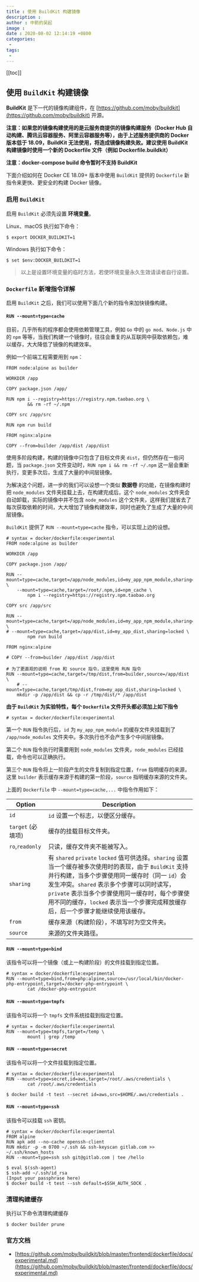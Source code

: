 ```yaml
---
title : 使用 BuildKit 构建镜像
description : 
author : 中箭的吴起
image : 
date : 2020-08-02 12:14:19 +0800
categories:
 -
tags:
 -
---
```

[[toc]]
## 使用 `BuildKit` 构建镜像

**BuildKit** 是下一代的镜像构建组件，在 [https://github.com/moby/buildkit](https://github.com/moby/buildkit) 开源。

**注意：如果您的镜像构建使用的是云服务商提供的镜像构建服务（Docker Hub 自动构建、腾讯云容器服务、阿里云容器服务等），由于上述服务提供商的 Docker 版本低于 18.09，BuildKit 无法使用，将造成镜像构建失败。建议使用 BuildKit 构建镜像时使用一个新的 Dockerfile 文件（例如 Dockerfile.buildkit）**

**注意：docker\-compose build 命令暂时不支持 BuildKit**

下面介绍如何在 Docker CE 18.09+ 版本中使用 `BuildKit` 提供的 `Dockerfile` 新指令来更快、更安全的构建 Docker 镜像。

### 启用 `BuildKit`

启用 `BuildKit` 必须先设置 **环境变量**。

Linux、macOS 执行如下命令：

```
$ export DOCKER_BUILDKIT=1

```

Windows 执行如下命令：

```
$ set $env:DOCKER_BUILDKIT=1

```

> 以上是设置环境变量的临时方法，若使环境变量永久生效请读者自行设置。

### `Dockerfile` 新增指令详解

启用 `BuildKit` 之后，我们可以使用下面几个新的指令来加快镜像构建。

#### `RUN --mount=type=cache`

目前，几乎所有的程序都会使用依赖管理工具，例如 `Go` 中的 `go mod`、`Node.js` 中的 `npm` 等等，当我们构建一个镜像时，往往会重复的从互联网中获取依赖包，难以缓存，大大降低了镜像的构建效率。

例如一个前端工程需要用到 `npm`：

```
FROM node:alpine as builder

WORKDIR /app

COPY package.json /app/

RUN npm i --registry=https://registry.npm.taobao.org \
        && rm -rf ~/.npm

COPY src /app/src

RUN npm run build

FROM nginx:alpine

COPY --from=builder /app/dist /app/dist

```

使用多阶段构建，构建的镜像中只包含了目标文件夹 `dist`，但仍然存在一些问题，当 `package.json` 文件变动时，`RUN npm i && rm -rf ~/.npm` 这一层会重新执行，变更多次后，生成了大量的中间层镜像。

为解决这个问题，进一步的我们可以设想一个类似 **数据卷** 的功能，在镜像构建时把 `node_modules` 文件夹挂载上去，在构建完成后，这个 `node_modules` 文件夹会自动卸载，实际的镜像中并不包含 `node_modules` 这个文件夹，这样我们就省去了每次获取依赖的时间，大大增加了镜像构建效率，同时也避免了生成了大量的中间层镜像。

`BuildKit` 提供了 `RUN --mount=type=cache` 指令，可以实现上边的设想。

```
# syntax = docker/dockerfile:experimental
FROM node:alpine as builder

WORKDIR /app

COPY package.json /app/

RUN --mount=type=cache,target=/app/node_modules,id=my_app_npm_module,sharing=locked \
    --mount=type=cache,target=/root/.npm,id=npm_cache \
        npm i --registry=https://registry.npm.taobao.org

COPY src /app/src

RUN --mount=type=cache,target=/app/node_modules,id=my_app_npm_module,sharing=locked \
# --mount=type=cache,target=/app/dist,id=my_app_dist,sharing=locked \
        npm run build

FROM nginx:alpine

# COPY --from=builder /app/dist /app/dist

# 为了更直观的说明 from 和 source 指令，这里使用 RUN 指令
RUN --mount=type=cache,target=/tmp/dist,from=builder,source=/app/dist \
    # --mount=type=cache,target/tmp/dist,from=my_app_dist,sharing=locked \
    mkdir -p /app/dist && cp -r /tmp/dist/* /app/dist

```

**由于 `BuildKit` 为实验特性，每个 `Dockerfile` 文件开头都必须加上如下指令**

```
# syntax = docker/dockerfile:experimental

```

第一个 `RUN` 指令执行后，`id` 为 `my_app_npm_module` 的缓存文件夹挂载到了 `/app/node_modules` 文件夹中。多次执行也不会产生多个中间层镜像。

第二个 `RUN` 指令执行时需要用到 `node_modules` 文件夹，`node_modules` 已经挂载，命令也可以正确执行。

第三个 `RUN` 指令将上一阶段产生的文件复制到指定位置，`from` 指明缓存的来源，这里 `builder` 表示缓存来源于构建的第一阶段，`source` 指明缓存来源的文件夹。

上面的 `Dockerfile` 中 `--mount=type=cache,...` 中指令作用如下：

| Option | Description |
| --- | --- |
| `id` | `id` 设置一个标志，以便区分缓存。 |
| `target` (必填项) | 缓存的挂载目标文件夹。 |
| `ro`,`readonly` | 只读，缓存文件夹不能被写入。 |
| `sharing` | 有 `shared` `private` `locked` 值可供选择。`sharing` 设置当一个缓存被多次使用时的表现，由于 `BuildKit` 支持并行构建，当多个步骤使用同一缓存时（同一 `id`）会发生冲突。`shared` 表示多个步骤可以同时读写，`private` 表示当多个步骤使用同一缓存时，每个步骤使用不同的缓存，`locked` 表示当一个步骤完成释放缓存后，后一个步骤才能继续使用该缓存。 |
| `from` | 缓存来源（构建阶段），不填写时为空文件夹。 |
| `source` | 来源的文件夹路径。 |

#### `RUN --mount=type=bind`

该指令可以将一个镜像（或上一构建阶段）的文件挂载到指定位置。

```
# syntax = docker/dockerfile:experimental
RUN --mount=type=bind,from=php:alpine,source=/usr/local/bin/docker-php-entrypoint,target=/docker-php-entrypoint \
        cat /docker-php-entrypoint

```

#### `RUN --mount=type=tmpfs`

该指令可以将一个 `tmpfs` 文件系统挂载到指定位置。

```
# syntax = docker/dockerfile:experimental
RUN --mount=type=tmpfs,target=/temp \
        mount | grep /temp

```

#### `RUN --mount=type=secret`

该指令可以将一个文件挂载到指定位置。

```
# syntax = docker/dockerfile:experimental
RUN --mount=type=secret,id=aws,target=/root/.aws/credentials \
        cat /root/.aws/credentials

```

```
$ docker build -t test --secret id=aws,src=$HOME/.aws/credentials .

```

#### `RUN --mount=type=ssh`

该指令可以挂载 `ssh` 密钥。

```
# syntax = docker/dockerfile:experimental
FROM alpine
RUN apk add --no-cache openssh-client
RUN mkdir -p -m 0700 ~/.ssh && ssh-keyscan gitlab.com >> ~/.ssh/known_hosts
RUN --mount=type=ssh ssh git@gitlab.com | tee /hello

```

```
$ eval $(ssh-agent)
$ ssh-add ~/.ssh/id_rsa
(Input your passphrase here)
$ docker build -t test --ssh default=$SSH_AUTH_SOCK .

```

### 清理构建缓存

执行以下命令清理构建缓存

```
$ docker builder prune

```

### 官方文档

*   [https://github.com/moby/buildkit/blob/master/frontend/dockerfile/docs/experimental.md](https://github.com/moby/buildkit/blob/master/frontend/dockerfile/docs/experimental.md)